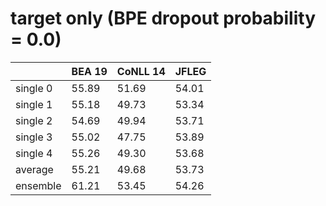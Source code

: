 # target only (BPE dropout probability = 0.0)

| | BEA 19 | CoNLL 14 | JFLEG |
| --- | --- | --- | --- |
| single 0 | 55.89 | 51.69 | 54.01 |
| single 1 | 55.18 | 49.73 | 53.34 |
| single 2 | 54.69 | 49.94 | 53.71 |
| single 3 | 55.02 | 47.75 | 53.89 |
| single 4 | 55.26 | 49.30 | 53.68 |
| average  | 55.21 | 49.68 | 53.73 |
| ensemble | 61.21 | 53.45 | 54.26 |


